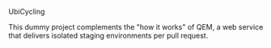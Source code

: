 UbiCycling

This dummy project complements the "how it works" of QEM, a web service that delivers isolated staging environments per pull request.
